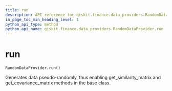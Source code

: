 ```yaml
---
title: run
description: API reference for qiskit.finance.data_providers.RandomDataProvider.run
in_page_toc_min_heading_level: 1
python_api_type: method
python_api_name: qiskit.finance.data_providers.RandomDataProvider.run
---
```


# run

<span id="qiskit.finance.data_providers.RandomDataProvider.run" />

`RandomDataProvider.run()`

Generates data pseudo-randomly, thus enabling get\_similarity\_matrix and get\_covariance\_matrix methods in the base class.


